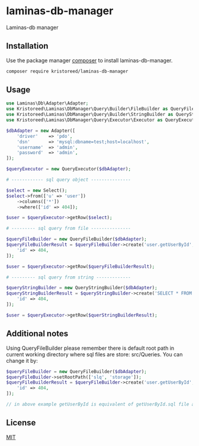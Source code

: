 # laminas-db-manager

Laminas-db manager

## Installation

Use the package manager [composer](https://getcomposer.org/) to install laminas-db-manager.

```bash
composer require kristoreed/laminas-db-manager
```

## Usage

```php
use Laminas\Db\Adapter\Adapter;
use Kristoreed\Laminas\DbManager\Query\Builder\FileBuilder as QueryFileBuilder;
use Kristoreed\Laminas\DbManager\Query\Builder\StringBuilder as QueryStringBuilder;
use Kristoreed\Laminas\DbManager\Query\Executor\Executor as QueryExecutor;

$dbAdapter = new Adapter([
    'driver'    => 'pdo',
    'dsn'       => 'mysql:dbname=test;host=localhost',
    'username'  => 'admin',
    'password'  => 'admin',
]);

$queryExecutor = new QueryExecutor($dbAdapter);

# ------------ sql query object ---------------

$select = new Select();
$select->from(['u' => 'user'])
    ->columns(['*'])
    ->where(['id' => 404]);

$user = $queryExecutor->getRow($select);

# --------- sql query from file ---------------

$queryFileBuilder = new QueryFileBuilder($dbAdapter);
$queryFileBuilderResult = $queryFileBuilder->create('user.getUserById', [
    'id' => 404,
]);

$user = $queryExecutor->getRow($queryFileBuilderResult);

# --------- sql query from string -------------

$queryStringBuilder = new QueryStringBuilder($dbAdapter);
$queryStringBuilderResult = $queryStringBuilder->create('SELECT * FROM users AS u WHERE u.id=:id', [
    'id' => 404,
]);

$user = $queryExecutor->getRow($querStringBuilderResult);

```

## Additional notes
Using QueryFileBuilder please remember there is default root path in current working directory where sql files are store: src/Queries.
You can change it by:
```php
$queryFileBuilder = new QueryFileBuilder($dbAdapter);
$queryFileBuilder->setRootPath(['slq', 'storage']);
$queryFileBuilderResult = $queryFileBuilder->create('user.getUserById', [
    'id' => 404,
]);

// in above example getUserById is equivalent of getUserById.sql file and the file should be located inside project in directory: sql/storage/user/
```

## License
[MIT](https://choosealicense.com/licenses/mit/)
